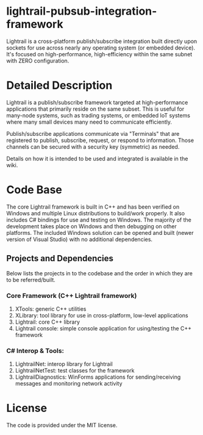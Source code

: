 # lightrail-pubsub-integration-framework
Lightrail is a cross-platform publish/subscribe integration built directly upon sockets for use across nearly any operating system (or embedded device). It's focused on high-performance, high-efficiency within the same subnet with ZERO configuration.

# Detailed Description
Lightrail is a publish/subscribe framework targeted at high-performance applications that primarily reside on the same subset. This is useful for many-node systems, such as trading systems, or embedded IoT systems where many small devices many need to communicate efficiently.

Publish/subscribe applications communicate via "Terminals" that are registered to publish, subscribe, request, or respond to information. Those channels can be secured with a security key (symmetric) as needed.

Details on how it is intended to be used and integrated is available in the wiki.

# Code Base
The core Lightrail framework is built in C++ and has been verified on Windows and multiple Linux distributions to build/work properly. It also includes C# bindings for use and testing on Windows. The majority of the development takes place on Windows and then debugging on other platforms. The included Windows solution can be opened and built (newer version of Visual Studio) with no additional dependencies.

## Projects and Dependencies
Below lists the projects in to the codebase and the order in which they are to be referred/built.
### Core Framework (C++ Lightrail framework)
1. XTools: generic C++ utilities
2. XLibrary: tool library for use in cross-platform, low-level applications
3. Lightrail: core C++ library
4. Lightrail console: simple console application for using/testing the C++ framework
### C# Interop & Tools:
1. LightrailNet: interop library for Lightrail
2. LightrailNetTest: test classes for the framework
3. LightrailDiagnostics: WinForms applications for sending/receiving messages and monitoring network activity

# License
The code is provided under the MIT license.
